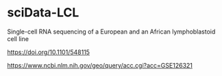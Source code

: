 # sciData-LCL
Single-cell RNA sequencing of a European and an African lymphoblastoid cell line

https://doi.org/10.1101/548115

https://www.ncbi.nlm.nih.gov/geo/query/acc.cgi?acc=GSE126321
